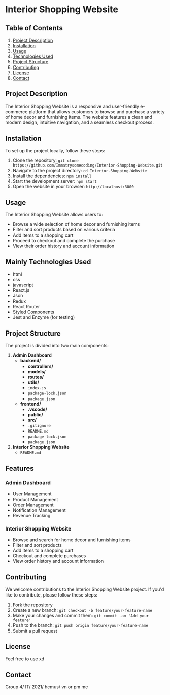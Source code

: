 # Interior Shopping Website

## Table of Contents
1. [Project Description](#project-description)
2. [Installation](#installation)
3. [Usage](#usage)
4. [Technologies Used](#technologies-used)
5. [Project Structure](#project-structure)
6. [Contributing](#contributing)
7. [License](#license)
8. [Contact](#contact)

## Project Description
The Interior Shopping Website is a responsive and user-friendly e-commerce platform that allows customers to browse and purchase a variety of home decor and furnishing items. The website features a clean and modern design, intuitive navigation, and a seamless checkout process.

## Installation
To set up the project locally, follow these steps:

1. Clone the repository: `git clone https://github.com/Immatrysomecoding/Interior-Shopping-Website.git`
2. Navigate to the project directory: `cd Interior-Shopping-Website`
3. Install the dependencies: `npm install`
4. Start the development server: `npm start`
5. Open the website in your browser: `http://localhost:3000`

## Usage
The Interior Shopping Website allows users to:
- Browse a wide selection of home decor and furnishing items
- Filter and sort products based on various criteria
- Add items to a shopping cart
- Proceed to checkout and complete the purchase
- View their order history and account information

## Mainly Technologies Used
- html
- css
- javascript
- React.js
- Json
- Redux
- React Router
- Styled Components
- Jest and Enzyme (for testing)

## Project Structure

The project is divided into two main components:

1. **Admin Dashboard**
   - **backend/**
     - **controllers/**
     - **models/**
     - **routes/**
     - **utils/**
     - `index.js`
     - `package-lock.json`
     - `package.json`
   - **frontend/**
     - **.vscode/**
     - **public/**
     - **src/**
     - `.gitignore`
     - `README.md`
     - `package-lock.json`
     - `package.json`
2. **Interior Shopping Website**
   - `README.md`

## Features

### Admin Dashboard
- User Management
- Product Management
- Order Management
- Notification Management
- Revenue Tracking

### Interior Shopping Website
- Browse and search for home decor and furnishing items
- Filter and sort products
- Add items to a shopping cart
- Checkout and complete purchases
- View order history and account information


## Contributing
We welcome contributions to the Interior Shopping Website project. If you'd like to contribute, please follow these steps:

1. Fork the repository
2. Create a new branch: `git checkout -b feature/your-feature-name`
3. Make your changes and commit them: `git commit -am 'Add your feature'`
4. Push to the branch: `git push origin feature/your-feature-name`
5. Submit a pull request

## License
Feel free to use xd

## Contact
Group 4/ IT/ 2021/ hcmus/ vn
or pm me
